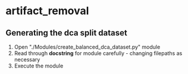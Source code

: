 # artifact_removal

## Generating the dca split dataset
1. Open "./Modules/create_balanced_dca_dataset.py" module
2. Read through __docstring__ for module carefully - changing filepaths as necessary
3. Execute the module